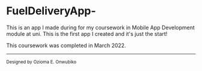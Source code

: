 # FuelDeliveryApp-

This is an app I made during for my coursework in Mobile App Development module at uni. 
This is the first app I created and it's just the start!

This coursework was completed in March 2022.

__________________________________________________

<sub>Designed by Ozioma E. Onwubiko</sub>

